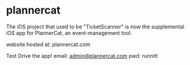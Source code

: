 # plannercat
The iOS project that used to be "TicketScanner" is now the supplemental iOS app for PlannerCat, an event-management tool.

website hosted at:
plannercat.com

Test Drive the app!
email: admin@plannercat.com
pwd: runnitt
